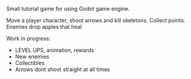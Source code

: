 Small tutorial game for using Godot game engine.

Move a player character, shoot arrows and kill skeletons. Collect points.
Enemies drop apples that heal

Work in progress: 

-  LEVEL UPS, animation, rewards
-  New enemies
-  Collectibles
-  Arrows dont shoot straight at all times
